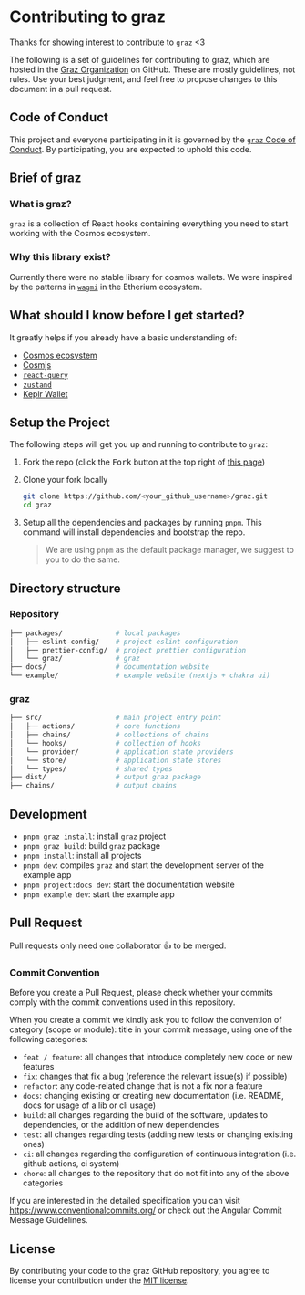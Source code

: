 # Contributing to graz

Thanks for showing interest to contribute to `graz` <3

The following is a set of guidelines for contributing to graz, which are hosted in the [Graz Organization](https://github.com/graz-sh) on GitHub. These are mostly guidelines, not rules. Use your best judgment, and feel free to propose changes to this document in a pull request.

## Code of Conduct

This project and everyone participating in it is governed by the [`graz` Code of Conduct](./code-of-conduct.md). By participating, you are expected to uphold this code.

## Brief of graz

### What is graz?

`graz` is a collection of React hooks containing everything you need to start working with the Cosmos ecosystem.

### Why this library exist?

Currently there were no stable library for cosmos wallets. We were inspired by the patterns in [`wagmi`](https://wagmi.sh) in the Etherium ecosystem.

## What should I know before I get started?

It greatly helps if you already have a basic understanding of:

- [Cosmos ecosystem](https://cosmos.network/)
- [Cosmjs](https://cosmos.github.io/cosmjs/)
- [`react-query`](https://react-query.tanstack.com/)
- [`zustand`](https://github.com/pmndrs/zustand)
- [Keplr Wallet](https://docs.keplr.app)

## Setup the Project

The following steps will get you up and running to contribute to `graz`:

1. Fork the repo (click the <kbd>Fork</kbd> button at the top right of [this page](https://github.com/graz-sh/graz))

2. Clone your fork locally

   ```sh
   git clone https://github.com/<your_github_username>/graz.git
   cd graz
   ```

3. Setup all the dependencies and packages by running `pnpm`. This command will install dependencies and bootstrap the repo.
   > We are using `pnpm` as the default package manager, we suggest to you to do the same.

## Directory structure

### Repository

```sh
├── packages/             # local packages
│   ├── eslint-config/    # project eslint configuration
│   ├── prettier-config/  # project prettier configuration
│   └── graz/             # graz
├── docs/                 # documentation website
└── example/              # example website (nextjs + chakra ui)
```

### graz

```sh
├── src/                  # main project entry point
│   ├── actions/          # core functions
│   ├── chains/           # collections of chains
│   └── hooks/            # collection of hooks
│   └── provider/         # application state providers
│   └── store/            # application state stores
│   └── types/            # shared types
├── dist/                 # output graz package
├── chains/               # output chains
```

## Development

- `pnpm graz install`: install `graz` project
- `pnpm graz build`: build `graz` package
- `pnpm install`: install all projects
- `pnpm dev`: compiles `graz` and start the development server of the example app
- `pnpm project:docs dev`: start the documentation website
- `pnpm example dev`: start the example app

## Pull Request

Pull requests only need one collaborator 👍 to be merged.

### Commit Convention

Before you create a Pull Request, please check whether your commits comply with the commit conventions used in this repository.

When you create a commit we kindly ask you to follow the convention of category (scope or module): title in your commit message, using one of the following categories:

- `feat / feature`: all changes that introduce completely new code or new features
- `fix`: changes that fix a bug (reference the relevant issue(s) if possible)
- `refactor`: any code-related change that is not a fix nor a feature
- `docs`: changing existing or creating new documentation (i.e. README, docs for usage of a lib or cli usage)
- `build`: all changes regarding the build of the software, updates to dependencies, or the addition of new dependencies
- `test`: all changes regarding tests (adding new tests or changing existing ones)
- `ci`: all changes regarding the configuration of continuous integration (i.e. github actions, ci system)
- `chore`: all changes to the repository that do not fit into any of the above categories

If you are interested in the detailed specification you can visit https://www.conventionalcommits.org/ or check out the Angular Commit Message Guidelines.

## License

By contributing your code to the graz GitHub repository, you agree to license your contribution under the [MIT license](./license.md).
